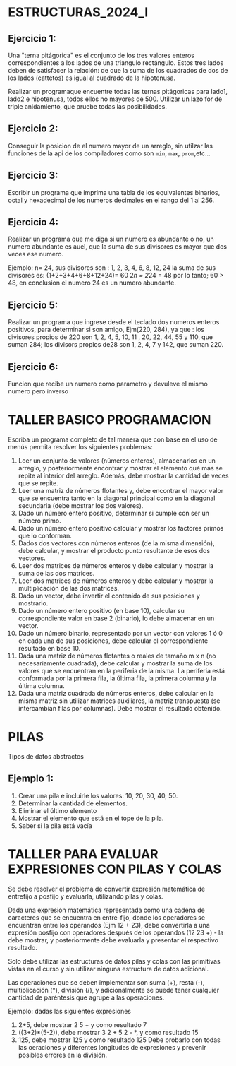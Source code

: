 
# ESTRUCTURAS_2024_I

## Ejercicio 1:
Una "terna pitágorica" es el conjunto de los tres valores enteros correspondientes a los lados de una triangulo rectángulo. Estos tres lados deben de satisfacer la relación: de que la suma de los cuadrados de dos de los lados (cattetos) es igual al cuadrado de la hipotenusa.

Realizar un programaque encuentre todas las ternas pitágoricas para lado1, lado2 e hipotenusa, todos ellos no mayores de 500. Utilizar un lazo for de triple anidamiento, que pruebe todas las posibilidades.

## Ejercicio 2:
Conseguir la posicion de el numero mayor de un arreglo, sin utilzar las funciones de la api de los compiladores como son `min`, `max`, `prom`,etc...

## Ejercicio 3:
Escribir un programa que imprima una tabla de los equivalentes binarios, octal y hexadecimal de los numeros decimales en el rango del 1 al 256.

## Ejercicio 4:
Realizar un programa que me diga si un numero es abundante o no, un numero abundante es auel, que la suma de sus divisores es mayor que dos veces ese numero.

Ejemplo: n= 24, sus divisores son : 1, 2, 3, 4, 6, 8,  12, 24 la suma de sus divisores es: (1+2+3+4+6+8+12+24)= 60
2*n = 2*24 = 48
por lo tanto; 60 > 48, en conclusion el numero 24 es un numero abundante.

## Ejercicio 5:
Realizar un programa que ingrese desde el teclado dos numeros enteros positivos, para determinar si son amigo, Ejm(220, 284), ya que : los divisores propios de 220 son 1, 2, 4, 5, 10, 11 , 20, 22, 44, 55 y 110, que suman 284; los divisors propios de28 son 1, 2, 4, 7 y 142, que suman 220.

## Ejercicio 6:
Funcion que recibe un numero como parametro y devuleve el mismo numero pero inverso


# TALLER BASICO PROGRAMACION

Escriba un programa completo de tal manera que con base en el uso de menús permita 
resolver los siguientes problemas:

1. Leer un conjunto de valores (números enteros), almacenarlos en un arreglo, y 
posteriormente encontrar y mostrar el elemento qué más se repite al interior del
arreglo. Además, debe mostrar la cantidad de veces que se repite.
2. Leer una matriz de números flotantes y, debe encontrar el mayor valor que se 
encuentra tanto en la diagonal principal como en la diagonal secundaria (debe mostrar 
los dos valores).
3. Dado un número entero positivo, determinar si cumple con ser un número primo.
4. Dado un número entero positivo calcular y mostrar los factores primos que lo 
conforman.
5. Dados dos vectores con números enteros (de la misma dimensión), debe calcular, y 
mostrar el producto punto resultante de esos dos vectores.
6. Leer dos matrices de números enteros y debe calcular y mostrar la suma de las dos 
matrices.
7. Leer dos matrices de números enteros y debe calcular y mostrar la multiplicación de 
las dos matrices.
8. Dado un vector, debe invertir el contenido de sus posiciones y mostrarlo.
9. Dado un número entero positivo (en base 10), calcular su correspondiente valor en 
base 2 (binario), lo debe almacenar en un vector.
10. Dado un número binario, representado por un vector con valores 1 ó 0 en cada una de 
sus posiciones, debe calcular el correspondiente resultado en base 10.
11. Dada una matriz de números flotantes o reales de tamaño m x n (no necesariamente 
cuadrada), debe calcular y mostrar la suma de los valores que se encuentran en la 
periferia de la misma. La periferia está conformada por la primera fila, la última fila, la 
primera columna y la última columna.
12. Dada una matriz cuadrada de números enteros, debe calcular en la misma matriz sin 
utilizar matrices auxiliares, la matriz transpuesta (se intercambian filas por columnas). 
Debe mostrar el resultado obtenido.

# PILAS 
Tipos de datos abstractos
## Ejemplo 1:
1) Crear una pila e incluirle los valores:
10, 20, 30, 40, 50.
2) Determinar la cantidad de elementos.
3) Eliminar el último elemento
4) Mostrar el elemento que está en el tope de la pila. 
5) Saber si la pila está vacía

# TALLLER PARA EVALUAR EXPRESIONES CON PILAS Y COLAS

Se debe resolver el problema de convertir expresión matemática de entrefijo a posfijo y evaluarla, utilizando pilas y colas.

Dada una expresión matemática representada como una cadena de caracteres que se encuentra en entre-fijo, donde los operadores se encuentran entre los operandos (Ejm 12 + 23), debe convertirla a una expresión posfijo con operadores después de los operandos  (12  23 +) - la debe mostrar, y posteriormente debe evaluarla y presentar el respectivo resultado.

Solo debe utilizar las estructuras de datos pilas y colas con las primitivas vistas en el curso y sin utilizar ninguna estructura de datos adicional. 

Las operaciones que se deben implementar son suma (+), resta (-), multiplicación (*), división (/), y adicionalmente se puede tener cualquier cantidad de paréntesis que agrupe a las operaciones.


Ejemplo: dadas las siguientes expresiones

1) 2+5, debe mostrar 2 5 + y como resultado 7
2) ((3+2)*(5-2)), debe mostrar 3 2 + 5 2 - *, y como resultado 15
3) 125, debe mostrar 125 y como resultado 125
Debe probarlo con todas las oeraciones y diferentes longitudes de expresiones y prevenir posibles errores en la división.


